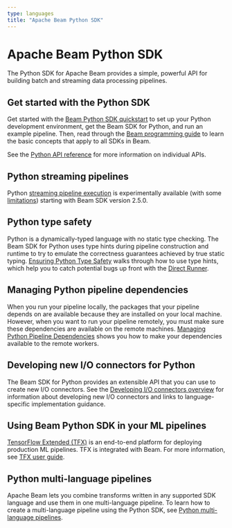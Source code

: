 ```yaml
---
type: languages
title: "Apache Beam Python SDK"
---
```

<!--
Licensed under the Apache License, Version 2.0 (the "License");
you may not use this file except in compliance with the License.
You may obtain a copy of the License at

http://www.apache.org/licenses/LICENSE-2.0

Unless required by applicable law or agreed to in writing, software
distributed under the License is distributed on an "AS IS" BASIS,
WITHOUT WARRANTIES OR CONDITIONS OF ANY KIND, either express or implied.
See the License for the specific language governing permissions and
limitations under the License.
-->
# Apache Beam Python SDK

The Python SDK for Apache Beam provides a simple, powerful API for building batch and streaming data processing pipelines.

## Get started with the Python SDK

Get started with the [Beam Python SDK quickstart](/get-started/quickstart-py) to set up your Python development environment, get the Beam SDK for Python, and run an example pipeline. Then, read through the [Beam programming guide](/documentation/programming-guide) to learn the basic concepts that apply to all SDKs in Beam.

See the [Python API reference](https://beam.apache.org/releases/pydoc/) for more information on individual APIs.

## Python streaming pipelines

Python [streaming pipeline execution](/documentation/sdks/python-streaming)
is experimentally available (with some [limitations](/documentation/sdks/python-streaming/#unsupported-features))
starting with Beam SDK version 2.5.0.

## Python type safety

Python is a dynamically-typed language with no static type checking. The Beam SDK for Python uses type hints during pipeline construction and runtime to try to emulate the correctness guarantees achieved by true static typing. [Ensuring Python Type Safety](/documentation/sdks/python-type-safety) walks through how to use type hints, which help you to catch potential bugs up front with the [Direct Runner](/documentation/runners/direct/).

## Managing Python pipeline dependencies

When you run your pipeline locally, the packages that your pipeline depends on are available because they are installed on your local machine. However, when you want to run your pipeline remotely, you must make sure these dependencies are available on the remote machines. [Managing Python Pipeline Dependencies](/documentation/sdks/python-pipeline-dependencies) shows you how to make your dependencies available to the remote workers.

## Developing new I/O connectors for Python

The Beam SDK for Python provides an extensible API that you can use to create
new I/O connectors. See the [Developing I/O connectors overview](/documentation/io/developing-io-overview)
for information about developing new I/O connectors and links to
language-specific implementation guidance.

## Using Beam Python SDK in your ML pipelines

[TensorFlow Extended (TFX)](https://www.tensorflow.org/tfx) is an end-to-end platform for deploying production ML pipelines. TFX is integrated with Beam. For more information, see [TFX user guide](https://www.tensorflow.org/tfx/guide).

## Python multi-language pipelines

Apache Beam lets you combine transforms written in any supported SDK language and use them in one multi-language pipeline. To learn how to create a multi-language pipeline using the Python SDK, see [Python multi-language pipelines](/documentation/sdks/python-multi-language-pipelines).
